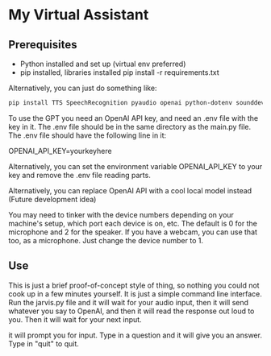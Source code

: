 # My Virtual Assistant

## Prerequisites

- Python installed and set up (virtual env preferred)
- pip installed, libraries installed
    pip install -r requirements.txt

Alternatively, you can just do something like:

```bash
pip install TTS SpeechRecognition pyaudio openai python-dotenv sounddevice preferredsoundplayer autopep8
```

To use the GPT you need an OpenAI API key, and need an .env file with the key in it.  The .env file should be in the same directory as the main.py file.  The .env file should have the following line in it:

OPENAI_API_KEY=yourkeyhere

Alternatively, you can set the environment variable OPENAI_API_KEY to your key and remove the .env file reading parts.

Alternatively, you can replace OpenAI API with a cool local model instead (Future development idea)

You may need to tinker with the device numbers depending on your machine's setup, which port each device is on, etc.  The default is 0 for the microphone and 2 for the speaker.  If you have a webcam, you can use that too, as a microphone.  Just change the device number to 1.

## Use

This is just a brief proof-of-concept style of thing, so nothing you could not cook up in a few minutes yourself.  It is just a simple command line interface.  Run the jarvis.py file and it will wait for your audio input, then it will send whatever you say to OpenAI, and then it will read the response out loud to you.  Then it will wait for your next input.

it will prompt you for input.  Type in a question and it will give you an answer.  Type in "quit" to quit.
